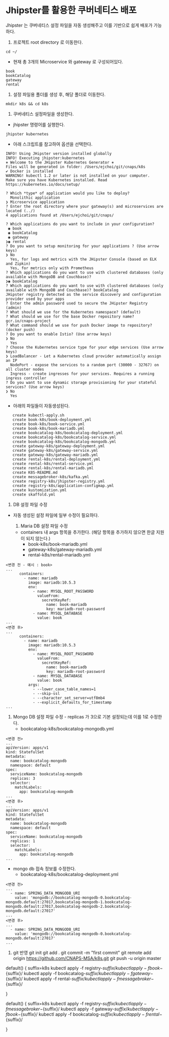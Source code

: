 # Jhipster를 활용한 쿠버네티스 배포

Jhipster 는 쿠버네티스 설정 파일을 자동 생성해주고 이를 기반으로 쉽게 배포가 가능하다.

1. 프로젝트 root directory 로 이동한다.
```
cd ~/
```
- 현재 총 3개의 Microservice 와 gateway 로 구성되어있다.
```
book
bookCatalog
gateway
rental
```

1. 설정 파일용 폴더를 생성 후, 해당 폴더로 이동한다.
```
mkdir k8s && cd k8s
```

1. 쿠버네티스 설정파일을 생성한다.

- jhipster 명령어를 실행한다.
```
jhipster kubernetes
```
- 아래 스크립트를 참고하여 옵션을 선택한다.
```
INFO! Using JHipster version installed globally
INFO! Executing jhipster:kubernetes
⎈ Welcome to the JHipster Kubernetes Generator ⎈
Files will be generated in folder: /Users/ejchoi/git/cnaps/k8s
✔ Docker is installed
WARNING! kubectl 1.2 or later is not installed on your computer.
Make sure you have Kubernetes installed. Read https://kubernetes.io/docs/setup/

? Which *type* of application would you like to deploy?
  Monolithic application
❯ Microservice application
? Enter the root directory where your gateway(s) and microservices are located (../)
4 applications found at /Users/ejchoi/git/cnaps/

? Which applications do you want to include in your configuration?
 ◉ book
 ◉ bookCatalog
 ◉ gateway
❯◉ rental
? Do you want to setup monitoring for your applications ? (Use arrow keys)
❯ No
  Yes, for logs and metrics with the JHipster Console (based on ELK and Zipkin)
  Yes, for metrics only with Prometheus
? Which applications do you want to use with clustered databases (only available with MongoDB and Couchbase)?
❯◉ bookCatalog
? Which applications do you want to use with clustered databases (only available with MongoDB and Couchbase)? bookCatalog
JHipster registry detected as the service discovery and configuration provider used by your apps
? Enter the admin password used to secure the JHipster Registry (admin)
? What should we use for the Kubernetes namespace? (default)
? What should we use for the base Docker repository name? gcr.io/cnaps-project
? What command should we use for push Docker image to repository? (docker push)
? Do you want to enable Istio? (Use arrow keys)
❯ No
  Yes
? Choose the Kubernetes service type for your edge services (Use arrow keys)
❯ LoadBalancer - Let a Kubernetes cloud provider automatically assign an IP
  NodePort - expose the services to a random port (30000 - 32767) on all cluster nodes
  Ingress - create ingresses for your services. Requires a running ingress controller
? Do you want to use dynamic storage provisioning for your stateful services? (Use arrow keys)
❯ No
  Yes
```
- 아래의 파일들이 자동생성된다.
```
   create kubectl-apply.sh
   create book-k8s/book-deployment.yml
   create book-k8s/book-service.yml
   create book-k8s/book-mariadb.yml
   create bookcatalog-k8s/bookcatalog-deployment.yml
   create bookcatalog-k8s/bookcatalog-service.yml
   create bookcatalog-k8s/bookcatalog-mongodb.yml
   create gateway-k8s/gateway-deployment.yml
   create gateway-k8s/gateway-service.yml
   create gateway-k8s/gateway-mariadb.yml
   create rental-k8s/rental-deployment.yml
   create rental-k8s/rental-service.yml
   create rental-k8s/rental-mariadb.yml
   create K8S-README.md
   create messagebroker-k8s/kafka.yml
   create registry-k8s/jhipster-registry.yml
   create registry-k8s/application-configmap.yml
   create kustomization.yml
   create skaffold.yml
```

1. DB 설정 파일 수정 
- 자동 생성된 설정 파일에 일부 수정이 필요하다.

  1. Maria DB 설정 파일 수정
    - containers 내 args 항목을 추가한다. (해당 항목을 추가하지 않으면 한글 지원이 되지 않는다.)
      - book-k8s/book-mariadb.yml
      - gateway-k8s/gateway-mariadb.yml
      - rental-k8s/rental-mariadb.yml
```
<변경 전 - 예시 : book>
...
      containers:
        - name: mariadb
          image: mariadb:10.5.3
          env:
            - name: MYSQL_ROOT_PASSWORD
              valueFrom:
                secretKeyRef:
                  name: book-mariadb
                  key: mariadb-root-password
            - name: MYSQL_DATABASE
              value: book
...
<변경 후>
...
      containers:
        - name: mariadb
          image: mariadb:10.5.3
          env:
            - name: MYSQL_ROOT_PASSWORD
              valueFrom:
                secretKeyRef:
                  name: book-mariadb
                  key: mariadb-root-password
            - name: MYSQL_DATABASE
              value: book
          args:
            - --lower_case_table_names=1
            - --skip-ssl
            - --character_set_server=utf8mb4
            - --explicit_defaults_for_timestamp
...
```

  1. Mongo DB 설정 파일 수정
    - replicas 가 3으로 기본 설정되는데 이를 1로 수정한다.
      - bookcatalog-k8s/bookcatalog-mongodb.yml
```
<변경 전>
...
apiVersion: apps/v1
kind: StatefulSet
metadata:
  name: bookcatalog-mongodb
  namespace: default
spec:
  serviceName: bookcatalog-mongodb
  replicas: 3
  selector:
    matchLabels:
      app: bookcatalog-mongodb
...
<변경 후>
...
apiVersion: apps/v1
kind: StatefulSet
metadata:
  name: bookcatalog-mongodb
  namespace: default
spec:
  serviceName: bookcatalog-mongodb
  replicas: 1
  selector:
    matchLabels:
      app: bookcatalog-mongodb
...
``` 
 - mongo db 접속 정보를 수정한다.
    - bookcatalog-k8s/bookcatalog-deployment.yml
```
<변경 전>
...
  - name: SPRING_DATA_MONGODB_URI
    value: 'mongodb://bookcatalog-mongodb-0.bookcatalog-mongodb.default:27017,bookcatalog-mongodb-1.bookcatalog-mongodb.default:27017,bookcatalog-mongodb-2.bookcatalog-mongodb.default:27017'
...
<변경 후>
...
  - name: SPRING_DATA_MONGODB_URI
    value: 'mongodb://bookcatalog-mongodb-0.bookcatalog-mongodb.default:27017'
...
```
1. git 반영
git init
git add .
git commit -m "first commit"
git remote add origin https://github.com/CNAPS-MSA/k8s.git
git push -u origin master

default() {
    suffix=k8s
    kubectl apply -f registry-${suffix}/
    kubectl apply -f book-${suffix}/
    kubectl apply -f bookcatalog-${suffix}/
    kubectl apply -f gateway-${suffix}/
    kubectl apply -f rental-${suffix}/
    kubectl apply -f messagebroker-${suffix}/

}

default() {
    suffix=k8s
    kubectl apply -f registry-${suffix}/
    kubectl apply -f messagebroker-${suffix}/
    kubectl apply -f gateway-${suffix}/
    kubectl apply -f book-${suffix}/
    kubectl apply -f bookcatalog-${suffix}/
    kubectl apply -f rental-${suffix}/

}